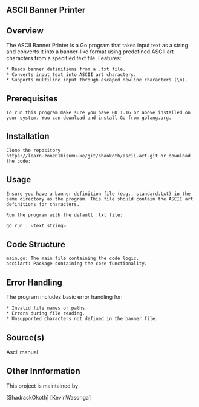 ## ASCII Banner Printer
## Overview

The ASCII Banner Printer is a Go program that takes input text as a string and converts it into a banner-like format using predefined ASCII art characters from a specified text file.
Features:

    * Reads banner definitions from a .txt file.
    * Converts input text into ASCII art characters.
    * Supports multiline input through escaped newline characters (\n).

## Prerequisites


    To run this program make sure you have GO 1.16 or above installed on your system. You can download and install Go from golang.org.


## Installation

    Clone the repository  https://learn.zone01kisumu.ke/git/shaokoth/ascii-art.git or download the code: 
## Usage

    Ensure you have a banner definition file (e.g., standard.txt) in the same directory as the program. This file should contain the ASCII art definitions for characters.

    Run the program with the default .txt file:

```bash
go run . <text string>
```
    
## Code Structure

    main.go: The main file containing the code logic.
    asciiArt: Package containing the core functionality.

## Error Handling

The program includes basic error handling for:

    * Invalid file names or paths.
    * Errors during file reading.
    * Unsupported characters not defined in the banner file.

## Source(s)
Ascii manual

## Other Innformation
This project is maintained by 

[ShadrackOkoth]
[KevinWasonga]
